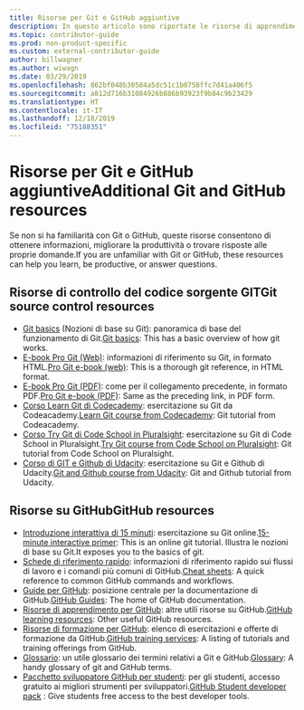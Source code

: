 ```yaml
---
title: Risorse per Git e GitHub aggiuntive
description: In questo articolo sono riportate le risorse di apprendimento per Git e GitHub consigliate per aggiungere contributi a docs.microsoft.com.
ms.topic: contributor-guide
ms.prod: non-product-specific
ms.custom: external-contributor-guide
author: billwagner
ms.author: wiwagn
ms.date: 03/29/2019
ms.openlocfilehash: 862bf048b30584a5dc51c1b0758ffc7d41a406f5
ms.sourcegitcommit: a812d716b31084926b886b93923f9b84c9b23429
ms.translationtype: HT
ms.contentlocale: it-IT
ms.lasthandoff: 12/18/2019
ms.locfileid: "75188351"
---
```

# <a name="additional-git-and-github-resources"></a><span data-ttu-id="3251d-103">Risorse per Git e GitHub aggiuntive</span><span class="sxs-lookup"><span data-stu-id="3251d-103">Additional Git and GitHub resources</span></span>

<span data-ttu-id="3251d-104">Se non si ha familiarità con Git o GitHub, queste risorse consentono di ottenere informazioni, migliorare la produttività o trovare risposte alle proprie domande.</span><span class="sxs-lookup"><span data-stu-id="3251d-104">If you are unfamiliar with Git or GitHub, these resources can help you learn, be productive, or answer questions.</span></span>

## <a name="git-source-control-resources"></a><span data-ttu-id="3251d-105">Risorse di controllo del codice sorgente GIT</span><span class="sxs-lookup"><span data-stu-id="3251d-105">Git source control resources</span></span>

- <span data-ttu-id="3251d-106">[Git basics](https://go.microsoft.com/fwlink/?linkid=853939) (Nozioni di base su Git): panoramica di base del funzionamento di Git.</span><span class="sxs-lookup"><span data-stu-id="3251d-106">[Git basics](https://go.microsoft.com/fwlink/?linkid=853939): This has a basic overview of how git works.</span></span>
- <span data-ttu-id="3251d-107">[E-book Pro Git (Web)](https://go.microsoft.com/fwlink/?linkid=853940): informazioni di riferimento su Git, in formato HTML.</span><span class="sxs-lookup"><span data-stu-id="3251d-107">[Pro Git e-book (web)](https://go.microsoft.com/fwlink/?linkid=853940): This is a thorough git reference, in HTML format.</span></span>
- <span data-ttu-id="3251d-108">[E-book Pro Git (PDF)](https://progit2.s3.amazonaws.com/en/2016-03-22-f3531/progit-en.1084.pdf): come per il collegamento precedente, in formato PDF.</span><span class="sxs-lookup"><span data-stu-id="3251d-108">[Pro Git e-book (PDF)](https://progit2.s3.amazonaws.com/en/2016-03-22-f3531/progit-en.1084.pdf): Same as the preceding link, in PDF form.</span></span>
- <span data-ttu-id="3251d-109">[Corso Learn Git di Codecademy](https://www.codecademy.com/learn/learn-git): esercitazione su Git da Codeacademy.</span><span class="sxs-lookup"><span data-stu-id="3251d-109">[Learn Git course from Codecademy](https://www.codecademy.com/learn/learn-git): Git tutorial from Codeacademy.</span></span>
- <span data-ttu-id="3251d-110">[Corso Try Git di Code School in Pluralsight](https://www.pluralsight.com/courses/code-school-git-real): esercitazione su Git di Code School in Pluralsight.</span><span class="sxs-lookup"><span data-stu-id="3251d-110">[Try Git course from Code School on Pluralsight](https://www.pluralsight.com/courses/code-school-git-real): Git tutorial from Code School on Pluralsight.</span></span>
- <span data-ttu-id="3251d-111">[Corso di GIT e Github di Udacity](https://www.udacity.com/course/how-to-use-git-and-github--ud775): esercitazione su Git e Github di Udacity.</span><span class="sxs-lookup"><span data-stu-id="3251d-111">[Git and Github course from Udacity](https://www.udacity.com/course/how-to-use-git-and-github--ud775): Git and Github tutorial from Udacity.</span></span>

## <a name="github-resources"></a><span data-ttu-id="3251d-112">Risorse su GitHub</span><span class="sxs-lookup"><span data-stu-id="3251d-112">GitHub resources</span></span>

- <span data-ttu-id="3251d-113">[Introduzione interattiva di 15 minuti](https://try.github.io/): esercitazione su Git online.</span><span class="sxs-lookup"><span data-stu-id="3251d-113">[15-minute interactive primer](https://try.github.io/): This is an online git tutorial.</span></span> <span data-ttu-id="3251d-114">Illustra le nozioni di base su Git.</span><span class="sxs-lookup"><span data-stu-id="3251d-114">It exposes you to the basics of git.</span></span>
- <span data-ttu-id="3251d-115">[Schede di riferimento rapido](https://go.microsoft.com/fwlink/?linkid=853941): informazioni di riferimento rapido sui flussi di lavoro e i comandi più comuni di GitHub.</span><span class="sxs-lookup"><span data-stu-id="3251d-115">[Cheat sheets](https://go.microsoft.com/fwlink/?linkid=853941): A quick reference to common GitHub commands and workflows.</span></span>
- <span data-ttu-id="3251d-116">[Guide per GitHub](https://guides.github.com/): posizione centrale per la documentazione di GitHub.</span><span class="sxs-lookup"><span data-stu-id="3251d-116">[GitHub Guides](https://guides.github.com/): The home of GitHub documentation.</span></span>
- <span data-ttu-id="3251d-117">[Risorse di apprendimento per GitHub](https://help.github.com/articles/git-and-github-learning-resources/): altre utili risorse su GitHub.</span><span class="sxs-lookup"><span data-stu-id="3251d-117">[GitHub learning resources](https://help.github.com/articles/git-and-github-learning-resources/): Other useful GitHub resources.</span></span>
- <span data-ttu-id="3251d-118">[Risorse di formazione per GitHub](https://services.github.com/training/): elenco di esercitazioni e offerte di formazione da GitHub.</span><span class="sxs-lookup"><span data-stu-id="3251d-118">[GitHub training services](https://services.github.com/training/): A listing of tutorials and training offerings from GitHub.</span></span>
- <span data-ttu-id="3251d-119">[Glossario](https://help.github.com/articles/github-glossary): un utile glossario dei termini relativi a Git e GitHub.</span><span class="sxs-lookup"><span data-stu-id="3251d-119">[Glossary](https://help.github.com/articles/github-glossary): A handy glossary of git and GitHub terms.</span></span>
- <span data-ttu-id="3251d-120">[Pacchetto sviluppatore GitHub per studenti](https://education.github.com/pack): per gli studenti, accesso gratuito ai migliori strumenti per sviluppatori.</span><span class="sxs-lookup"><span data-stu-id="3251d-120">[GitHub Student developer pack](https://education.github.com/pack) : Give students free access to the best developer tools.</span></span>
